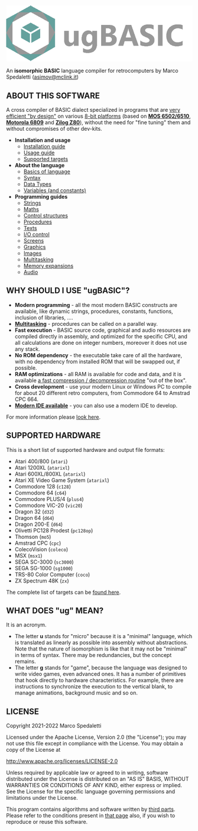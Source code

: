 [![ugBASIC](logo-ugbasic.png)](https://ugbasic.iwashere.eu/)

An **isomorphic BASIC** language compiler for retrocomputers by Marco Spedaletti (asimov@mclink.it)

## ABOUT THIS SOFTWARE

A cross compiler of BASIC dialect specialized in programs that are [very efficient "by design"](https://retroprogramming.iwashere.eu/midres_library:isomorphism) on various [8-bit platforms](https://ugbasic.iwashere.eu/targets) (based on **[MOS 6502/6510](https://ugbasic.iwashere.eu/targets)**, **[Motorola 6809](https://ugbasic.iwashere.eu/targets)** and **[Zilog Z80](https://ugbasic.iwashere.eu/targets)**), without the need for "fine tuning" them and without compromises of other dev-kits.

 * **Installation and usage**
    * [Installation guide](https://ugbasic.iwashere.eu/install)
    * [Usage guide](https://retroprogramming.iwashere.eu/ugbasic:usage)
    * [Supported targets](https://ugbasic.iwashere.eu/targets)
 * **About the language** 
    * [Basics of language](https://retroprogramming.iwashere.eu/ugbasic:user:basics)
    * [Syntax](https://retroprogramming.iwashere.eu/ugbasic:syntax)
    * [Data Types](https://retroprogramming.iwashere.eu/ugbasic:datatypes)
    * [Variables (and constants)](https://retroprogramming.iwashere.eu/ugbasic:variables)
 * **Programming guides** 
    * [Strings](https://retroprogramming.iwashere.eu/ugbasic:user:strings)
    * [Maths](https://retroprogramming.iwashere.eu/ugbasic:user:maths)
    * [Control structures](https://retroprogramming.iwashere.eu/ugbasic:user:control)
    * [Procedures](https://retroprogramming.iwashere.eu/ugbasic:user:procedures)
    * [Texts](https://retroprogramming.iwashere.eu/ugbasic:user:texts)
    * [I/O control](https://retroprogramming.iwashere.eu/ugbasic:user:controls)
    * [Screens](https://retroprogramming.iwashere.eu/ugbasic:user:screens)
    * [Graphics](https://retroprogramming.iwashere.eu/ugbasic:user:graphics)
    * [Images](https://retroprogramming.iwashere.eu/ugbasic:user:images)
    * [Multitasking](https://retroprogramming.iwashere.eu/ugbasic:user:multitasking)
    * [Memory expansions](https://retroprogramming.iwashere.eu/ugbasic:user:expansion)
    * [Audio](https://retroprogramming.iwashere.eu/ugbasic:user:audio)

## WHY SHOULD I USE "ugBASIC"?

 * **Modern programming** - all the most modern BASIC constructs are available, like dynamic strings, procedures, constants, functions, inclusion of libraries, ....
 * **[Multitasking](https://retroprogramming.iwashere.eu/ugbasic:user:multitasking)** - procedures can be called on a parallel way.
 * **Fast execution** - BASIC source code, graphical and audio resources are compiled directly in assembly, and optimized for the specific CPU, and all calculations are done on integer numbers, moreover it does not use any stack.
 * **No ROM dependency** - the executable take care of all the hardware, with no dependency from installed ROM that will be swapped out, if possible.
 * **RAM optimizations** - all RAM is available for code and data, and it is available [a fast compression / decompression routine](https://retroprogramming.iwashere.eu/msc1) "out of the box".
 * **Cross development** - use your modern Linux or Windows PC to compile for about 20 different retro computers, from Commodore 64 to Amstrad CPC 664.
 * **[Modern IDE available](https://spotlessmind1975.itch.io/ugbasic-ide)** - you can also use a modern IDE to develop.

For more information please [look here](https://ugbasic.iwashere.eu/).

## SUPPORTED HARDWARE

This is a short list of supported hardware and output file formats:

 * Atari 400/800 (`atari`)
 * Atari 1200XL (`atarixl`)
 * Atari 600XL/800XL (`atarixl`)
 * Atari XE Video Game System (`atarixl`)
 * Commodore 128 (`c128`)
 * Commodore 64 (`c64`)
 * Commodore PLUS/4 (`plus4`)
 * Commodore VIC-20 (`vic20`)
 * Dragon 32 (`d32`)
 * Dragon 64 (`d64`)
 * Dragon 200-E (`d64`)
 * Olivetti PC128 Prodest (`pc128op`)
 * Thomson (`mo5`)
 * Amstrad CPC (`cpc`)
 * ColecoVision (`coleco`)
 * MSX (`msx1`)
 * SEGA SC-3000 (`sc3000`)
 * SEGA SG-1000 (`sg1000`)
 * TRS-80 Color Computer (`coco`)
 * ZX Spectrum 48K (`zx`)

The complete list of targets can be [found here](https://ugbasic.iwashere.eu/targets).

## WHAT DOES "ug" MEAN?

It is an acronym.

 * The letter **u** stands for "micro" because it is a "minimal" language, which is translated as linearly as possible into assembly without abstractions. Note that the nature of isomorphism is like that it may not be "minimal" in terms of syntax. There may be redundancies, but the concept remains.
 * The letter **g** stands for "game", because the language was designed to write video games, even advanced ones. It has a number of primitives that hook directly to hardware characteristics. For example, there are instructions to synchronize the execution to the vertical blank, to manage animations, background music and so on.


## LICENSE

Copyright 2021-2022 Marco Spedaletti

Licensed under the Apache License, Version 2.0 (the "License");
you may not use this file except in compliance with the License.
You may obtain a copy of the License at

http://www.apache.org/licenses/LICENSE-2.0

Unless required by applicable law or agreed to in writing, software
distributed under the License is distributed on an "AS IS" BASIS,
WITHOUT WARRANTIES OR CONDITIONS OF ANY KIND, either express or implied.
See the License for the specific language governing permissions and
limitations under the License.

This program contains algorithms and software written
by [third parts](THIRD-PARTS.md). Please refer to the conditions present
in [that page](THIRD-PARTS.md) also, if you wish to reproduce or reuse this software.
 
